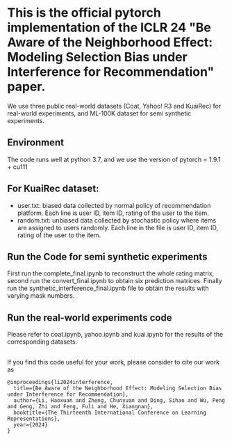 
# This is the official pytorch implementation of the ICLR 24 "Be Aware of the Neighborhood Effect: Modeling Selection Bias under Interference for Recommendation" paper.
We use three public real-world datasets (Coat, Yahoo! R3 and KuaiRec) for real-world experiments, and ML-100K dataset for semi synthetic experiments. 

## Environment
The code runs well at python 3.7, and we use the version of pytorch = 1.9.1 + cu111

## For KuaiRec dataset:
- user.txt: biased data collected by normal policy of recommendation platform. Each line is user ID, item ID, rating of the user to the item. 
- random.txt: unbiased data collected by stochastic policy where items are assigned to users randomly. Each line in the file is user ID, item ID, rating of the user to the item. 

## Run the Code for semi synthetic experiments
First run the complete_final.ipynb to reconstruct the whole rating matrix, second run the convert_final.ipynb to obtain six prediction matrices. Finally run the synthetic_interference_final.ipynb file to obtain the results with varying mask numbers.

## Run the real-world experiments code
Please refer to coat.ipynb, yahoo.ipynb and kuai.ipynb for the results of the corresponding datasets.

## 
If you find this code useful for your work, please consider to cite our work as
```
@inproceedings{li2024interference,
  title={Be Aware of the Neighborhood Effect: Modeling Selection Bias under Interference for Recommendation},
  author={Li, Haoxuan and Zheng, Chunyuan and Ding, Sihao and Wu, Peng and Geng, Zhi and Feng, Fuli and He, Xiangnan},
  booktitle={The Thirteenth International Conference on Learning Representations},
  year={2024}
}
```
